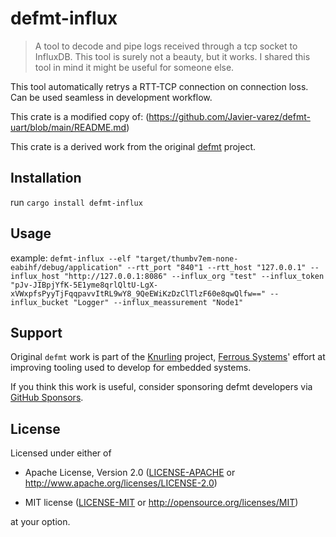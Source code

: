 # defmt-influx

> A tool to decode and pipe logs received through a tcp socket to InfluxDB. This tool is surely not a beauty, but it works. I shared this tool in mind it might be useful for someone else.

This tool automatically retrys a RTT-TCP connection on connection loss. Can be used seamless in development workflow.

This crate is a modified copy of: (https://github.com/Javier-varez/defmt-uart/blob/main/README.md)

This crate is a derived work from the original [defmt](https://github.com/knurling-rs/defmt) project.

[`defmt`]: https://crates.io/crates/defmt

## Installation

run ```cargo install defmt-influx```

## Usage

example: ```defmt-influx --elf "target/thumbv7em-none-eabihf/debug/application" --rtt_port "840"1 --rtt_host "127.0.0.1" --influx_host "http://127.0.0.1:8086" --influx_org "test" --influx_token "pJv-JIBpjYfK-5E1yme8qrlQltU-LgX-xVWxpfsPyyTjFqqpavvItRL9wY8_9QeEWiKzDzClTlzF60e8qwQlfw==" --influx_bucket "Logger" --influx_meassurement "Node1"```

## Support

Original `defmt` work is part of the [Knurling] project, [Ferrous Systems]' effort at
improving tooling used to develop for embedded systems.

If you think this work is useful, consider sponsoring defmt developers via [GitHub
Sponsors].


## License

Licensed under either of

- Apache License, Version 2.0 ([LICENSE-APACHE](LICENSE-APACHE) or
  http://www.apache.org/licenses/LICENSE-2.0)

- MIT license ([LICENSE-MIT](LICENSE-MIT) or http://opensource.org/licenses/MIT)

at your option.

[Knurling]: https://knurling.ferrous-systems.com/
[Ferrous Systems]: https://ferrous-systems.com/
[GitHub Sponsors]: https://github.com/sponsors/knurling-rs
